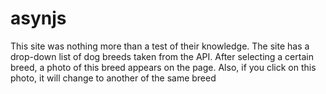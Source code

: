 # asynjs
This site was nothing more than a test of their knowledge. The site has a drop-down list of dog breeds taken from the API. After selecting a certain breed, a photo of this breed appears on the page. Also, if you click on this photo, it will change to another of the same breed
